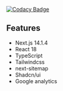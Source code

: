 [![Codacy Badge](https://app.codacy.com/project/badge/Grade/292fbeb23ebf49848a4ac843b590fd54)](https://app.codacy.com/gh/Levix0501/next-woo/dashboard?utm_source=gh&utm_medium=referral&utm_content=&utm_campaign=Badge_grade)
## Features
- Next.js 14.1.4
- React 18
- TypeScript
- Tailwindcss
- next-sitemap
- Shadcn/ui
- Google analytics
